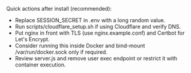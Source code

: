 Quick actions after install (recommended):
- Replace SESSION_SECRET in .env with a long random value.
- Run scripts/cloudflare_setup.sh if using Cloudflare and verify DNS.
- Put nginx in front with TLS (use nginx.example.conf) and Certbot for Let's Encrypt.
- Consider running this inside Docker and bind-mount /var/run/docker.sock only if required.
- Review server.js and remove user exec endpoint or restrict it with container execution.
